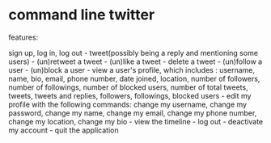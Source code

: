 # command line twitter

features:

sign up, log in, log out - tweet(possibly being a reply and mentioning some users) - (un)retweet a tweet - (un)like a tweet - delete a tweet - (un)follow a user - (un)block a user - view a user's profile, which includes : username, name, bio, email, phone number, date joined, location, number of followers, number of followings, number of blocked users, number of total tweets, tweets, tweets and replies, followers, followings, blocked users - edit my profile with the following commands: change my username, change my password, change my name, change my email, change my phone number, change my location, change my bio - view the timeline - log out - deactivate my account - quit the application 
